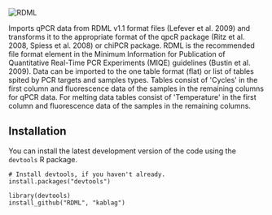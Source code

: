 ![RDML](https://github.com/kablag/RDML/blob/master/inst/RDML_logo.png)


Imports qPCR data from RDML v1.1 format files (Lefever et al. 2009) and 
transforms it to the appropriate format of the qpcR package (Ritz et al. 
2008, Spiess et al. 2008) or chiPCR package. RDML is the recommended file 
format element in the Minimum Information for Publication of Quantitative 
Real-Time PCR Experiments (MIQE) guidelines (Bustin et al. 2009). Data can be 
imported to the one table format (flat) or list of tables spited by PCR targets 
and samples types. Tables consist of 'Cycles' in the first column and 
fluorescence data of the samples in the remaining columns for qPCR data. For 
melting data tables consist of 'Temperature' in the first column and 
fluorescence data of the samples in the remaining columns.

Installation
------------

You can install the latest development version of the code using the `devtools` R package.

```
# Install devtools, if you haven't already.
install.packages("devtools")

library(devtools)
install_github("RDML", "kablag")
```
